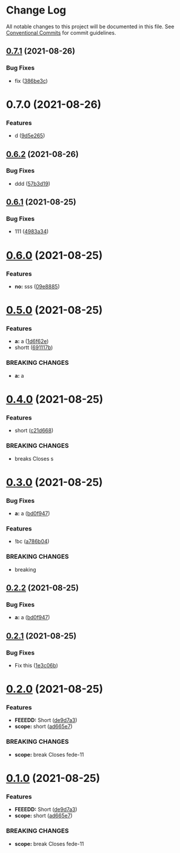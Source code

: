 # Change Log

All notable changes to this project will be documented in this file.
See [Conventional Commits](https://conventionalcommits.org) for commit guidelines.

## [0.7.1](https://github.com/GoncaloDuarte98/gd-wc/compare/component-2@0.7.0...component-2@0.7.1) (2021-08-26)


### Bug Fixes

* fix ([386be3c](https://github.com/GoncaloDuarte98/gd-wc/commit/386be3c10574a6c9292ca22d690af7f230b88ae2))





# 0.7.0 (2021-08-26)


### Features

* d ([9d5e265](https://github.com/GoncaloDuarte98/gd-wc/commit/9d5e2654cff305a947504502d08f0c13f5fb162c))





## [0.6.2](https://github.com/GoncaloDuarte98/gd-wc/compare/component-2@0.6.1...component-2@0.6.2) (2021-08-26)


### Bug Fixes

* ddd ([57b3d19](https://github.com/GoncaloDuarte98/gd-wc/commit/57b3d195231015c61be58f002871430866bbb27e))





## [0.6.1](https://github.com/GoncaloDuarte98/gd-wc/compare/component-2@0.6.0...component-2@0.6.1) (2021-08-25)


### Bug Fixes

* 111 ([4983a34](https://github.com/GoncaloDuarte98/gd-wc/commit/4983a348270f5de1d6c9f5f0c8b4351495aa1572))





# [0.6.0](https://github.com/GoncaloDuarte98/gd-wc/compare/component-2@0.5.0...component-2@0.6.0) (2021-08-25)


### Features

* **no:** sss ([09e8885](https://github.com/GoncaloDuarte98/gd-wc/commit/09e88859825ed1ae6e723d287ef175640f22d7d0))





# [0.5.0](https://github.com/GoncaloDuarte98/gd-wc/compare/component-2@0.4.0...component-2@0.5.0) (2021-08-25)


### Features

* **a:** a ([1d6f62e](https://github.com/GoncaloDuarte98/gd-wc/commit/1d6f62e0b8f23e8a542745e904cdd511218f20db))
* shortt ([691117b](https://github.com/GoncaloDuarte98/gd-wc/commit/691117b97871147ee7148904d669f6d98d8c7464))


### BREAKING CHANGES

* **a:** a





# [0.4.0](https://github.com/GoncaloDuarte98/gd-wc/compare/component-2@0.3.0...component-2@0.4.0) (2021-08-25)


### Features

* short ([c21d668](https://github.com/GoncaloDuarte98/gd-wc/commit/c21d66808b0141a51b7879a12ec13f792d484366))


### BREAKING CHANGES

* breaks
Closes s





# [0.3.0](https://github.com/GoncaloDuarte98/gd-wc/compare/component-2@0.2.1...component-2@0.3.0) (2021-08-25)


### Bug Fixes

* **a:** a ([bd0f947](https://github.com/GoncaloDuarte98/gd-wc/commit/bd0f9479d17653a128775270021668a7abe776fe))


### Features

* !bc ([a786b04](https://github.com/GoncaloDuarte98/gd-wc/commit/a786b0450006430a36b1271e006ff27f9dfa0b6a))


### BREAKING CHANGES

* breaking





## [0.2.2](https://github.com/GoncaloDuarte98/gd-wc/compare/component-2@0.2.1...component-2@0.2.2) (2021-08-25)


### Bug Fixes

* **a:** a ([bd0f947](https://github.com/GoncaloDuarte98/gd-wc/commit/bd0f9479d17653a128775270021668a7abe776fe))





## [0.2.1](https://github.com/GoncaloDuarte98/gd-wc/compare/component-2@0.2.0...component-2@0.2.1) (2021-08-25)


### Bug Fixes

* Fix this ([1e3c06b](https://github.com/GoncaloDuarte98/gd-wc/commit/1e3c06b9847fa0112b69197438f9f668803e7e6b))





# [0.2.0](https://github.com/GoncaloDuarte98/gd-wc/compare/component-2@0.0.3...component-2@0.2.0) (2021-08-25)


### Features

* **FEEEDD:** Short ([de9d7a3](https://github.com/GoncaloDuarte98/gd-wc/commit/de9d7a32d95930a03673cbd18dc604d2d9288bd0))
* **scope:** short ([ad665e7](https://github.com/GoncaloDuarte98/gd-wc/commit/ad665e7a6da304d78f62581436d6e6f187be18ed))


### BREAKING CHANGES

* **scope:** break
Closes fede-11





# [0.1.0](https://github.com/GoncaloDuarte98/gd-wc/compare/component-2@0.0.3...component-2@0.1.0) (2021-08-25)


### Features

* **FEEEDD:** Short ([de9d7a3](https://github.com/GoncaloDuarte98/gd-wc/commit/de9d7a32d95930a03673cbd18dc604d2d9288bd0))
* **scope:** short ([ad665e7](https://github.com/GoncaloDuarte98/gd-wc/commit/ad665e7a6da304d78f62581436d6e6f187be18ed))


### BREAKING CHANGES

* **scope:** break
Closes fede-11
